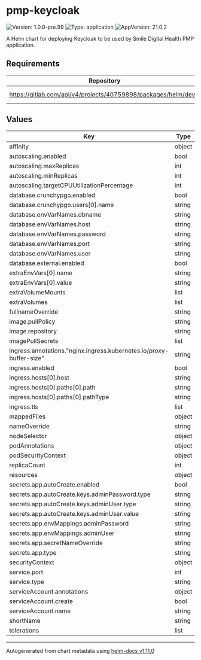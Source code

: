 # pmp-keycloak

![Version: 1.0.0-pre.99](https://img.shields.io/badge/Version-1.0.0--pre.99-informational?style=flat-square) ![Type: application](https://img.shields.io/badge/Type-application-informational?style=flat-square) ![AppVersion: 21.0.2](https://img.shields.io/badge/AppVersion-21.0.2-informational?style=flat-square)

A Helm chart for deploying Keycloak to be used by Smile Digital Health PMP application.

## Requirements

| Repository | Name | Version |
|------------|------|---------|
| https://gitlab.com/api/v4/projects/40759898/packages/helm/devel | sdh-common | ~1.0.0-pre.69 |

## Values

| Key | Type | Default | Description |
|-----|------|---------|-------------|
| affinity | object | `{}` |  |
| autoscaling.enabled | bool | `false` |  |
| autoscaling.maxReplicas | int | `10` |  |
| autoscaling.minReplicas | int | `1` |  |
| autoscaling.targetCPUUtilizationPercentage | int | `80` |  |
| database.crunchypgo.enabled | bool | `false` |  |
| database.crunchypgo.users[0].name | string | `"keycloak"` |  |
| database.envVarNames.dbname | string | `"KC_DB_URL_DATABASE"` |  |
| database.envVarNames.host | string | `"KC_DB_URL_HOST"` |  |
| database.envVarNames.password | string | `"KC_DB_PASSWORD"` |  |
| database.envVarNames.port | string | `"KC_DB_URL_PORT"` |  |
| database.envVarNames.user | string | `"KC_DB_USERNAME"` |  |
| database.external.enabled | bool | `false` |  |
| extraEnvVars[0].name | string | `"KC_HEALTH_ENABLED"` |  |
| extraEnvVars[0].value | string | `"true"` |  |
| extraVolumeMounts | list | `[]` |  |
| extraVolumes | list | `[]` |  |
| fullnameOverride | string | `""` |  |
| image.pullPolicy | string | `"IfNotPresent"` |  |
| image.repository | string | `"quay.io/keycloak/keycloak"` |  |
| imagePullSecrets | list | `[]` |  |
| ingress.annotations."nginx.ingress.kubernetes.io/proxy-buffer-size" | string | `"8k"` |  |
| ingress.enabled | bool | `true` |  |
| ingress.hosts[0].host | string | `"keycloak-example.local"` |  |
| ingress.hosts[0].paths[0].path | string | `"/keycloak"` |  |
| ingress.hosts[0].paths[0].pathType | string | `"Prefix"` |  |
| ingress.tls | list | `[]` |  |
| mappedFiles | object | `{}` |  |
| nameOverride | string | `""` |  |
| nodeSelector | object | `{}` |  |
| podAnnotations | object | `{}` |  |
| podSecurityContext | object | `{}` |  |
| replicaCount | int | `1` |  |
| resources | object | `{}` |  |
| secrets.app.autoCreate.enabled | bool | `false` |  |
| secrets.app.autoCreate.keys.adminPassword.type | string | `"rand32"` |  |
| secrets.app.autoCreate.keys.adminUser.type | string | `"value"` |  |
| secrets.app.autoCreate.keys.adminUser.value | string | `"admin"` |  |
| secrets.app.envMappings.adminPassword | string | `"KEYCLOAK_ADMIN_PASSWORD"` |  |
| secrets.app.envMappings.adminUser | string | `"KEYCLOAK_ADMIN"` |  |
| secrets.app.secretNameOverride | string | `"keycloak-secret"` |  |
| secrets.app.type | string | `"k8sSecret"` |  |
| securityContext | object | `{}` |  |
| service.port | int | `8080` |  |
| service.type | string | `"ClusterIP"` |  |
| serviceAccount.annotations | object | `{}` |  |
| serviceAccount.create | bool | `true` |  |
| serviceAccount.name | string | `""` |  |
| shortName | string | `"keycloak"` |  |
| tolerations | list | `[]` |  |

----------------------------------------------
Autogenerated from chart metadata using [helm-docs v1.11.0](https://github.com/norwoodj/helm-docs/releases/v1.11.0)
